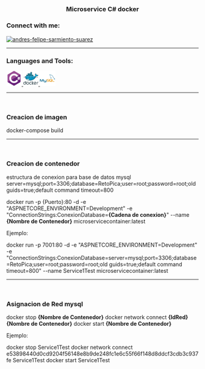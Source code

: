 <h3 align="center">Microservice C# docker</h3>

<h3 align="left">Connect with me:</h3>
<p align="left">
<a href="https://linkedin.com/in/andres-felipe-sarmiento-suarez" target="blank"><img align="center" src="https://raw.githubusercontent.com/rahuldkjain/github-profile-readme-generator/master/src/images/icons/Social/linked-in-alt.svg" alt="andres-felipe-sarmiento-suarez" height="30" width="40" /></a>
</p>
<hr>
<h3 align="left">Languages and Tools:</h3>
<p align="left"> <a href="https://www.w3schools.com/cs/" target="_blank" rel="noreferrer"> <img src="https://raw.githubusercontent.com/devicons/devicon/master/icons/csharp/csharp-original.svg" alt="csharp" width="40" height="40"/> </a> <a href="https://www.docker.com/" target="_blank" rel="noreferrer"> <img src="https://raw.githubusercontent.com/devicons/devicon/master/icons/docker/docker-original-wordmark.svg" alt="docker" width="40" height="40"/> </a> <a href="https://www.mysql.com/" target="_blank" rel="noreferrer"> <img src="https://raw.githubusercontent.com/devicons/devicon/master/icons/mysql/mysql-original-wordmark.svg" alt="mysql" width="40" height="40"/> </a> </p>
<hr>
<br>
<h3 align="left">Creacion de imagen</h3>
<p>
  docker-compose build
</p>
<hr>
<br>
<h3 align="left">Creacion de contenedor</h3>
<p>
 estructura de conexion para base de datos mysql
server=mysql;port=3306;database=RetoPica;user=root;password=root;old guids=true;default command timeout=800

docker run -p {Puerto}:80 -d -e "ASPNETCORE_ENVIRONMENT=Development" -e "ConnectionStrings:ConexionDatabase=<b>{Cadena de conexion}</b>" --name <b>{Nombre de Contenedor}</b> microservicecontainer:latest

Ejemplo:

docker run -p 7001:80 -d -e "ASPNETCORE_ENVIRONMENT=Development" -e "ConnectionStrings:ConexionDatabase=server=mysql;port=3306;database=RetoPica;user=root;password=root;old guids=true;default command timeout=800" --name Service1Test microservicecontainer:latest

</p>
<hr>
<br>
<h3 align="left">Asignacion de Red mysql</h3>
<p>
 docker stop <b>{Nombre de Contenedor}</b>
docker network connect <b>{IdRed} {Nombre de Contenedor}</b>
docker start <b>{Nombre de Contenedor}</b>

Ejemplo:

docker stop Service1Test
docker network connect e53898440d0cd9204f56148e8b9de248fc1e6c55f66f148d8ddcf3cdb3c937fe Service1Test
docker start Service1Test
</p>
